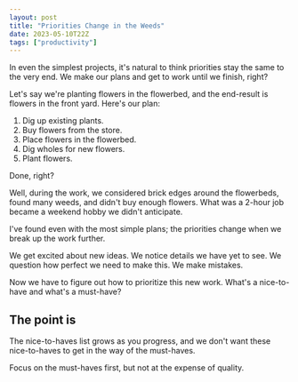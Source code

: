 ```yaml
---
layout: post
title: "Priorities Change in the Weeds"
date: 2023-05-10T22Z
tags: ["productivity"]
---
```


In even the simplest projects, it's natural to think priorities stay the same to the very end. We make our plans and get to work until we finish, right?

Let's say we're planting flowers in the flowerbed, and the end-result is flowers in the front yard. Here's our plan:

1. Dig up existing plants.
2. Buy flowers from the store.
3. Place flowers in the flowerbed.
4. Dig wholes for new flowers.
5. Plant flowers.

Done, right?

Well, during the work, we considered brick edges around the flowerbeds, found many weeds, and didn't buy enough flowers. What was a 2-hour job became a weekend hobby we didn't anticipate.

I've found even with the most simple plans; the priorities change when we break up the work further.

We get excited about new ideas.
We notice details we have yet to see.
We question how perfect we need to make this.
We make mistakes.

Now we have to figure out how to prioritize this new work. What's a nice-to-have and what's a must-have?

## The point is

The nice-to-haves list grows as you progress, and we don't want these nice-to-haves to get in the way of the must-haves.

Focus on the must-haves first, but not at the expense of quality.
